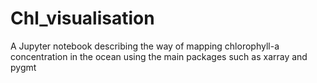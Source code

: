 # Chl_visualisation
A Jupyter notebook describing the way of mapping chlorophyll-a concentration in the ocean using the main packages such as xarray and pygmt
